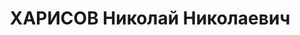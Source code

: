 ---
title: ХАРИСОВ Николай Николаевич
description: "Род. 01.02.1901, Донецкая ж.д., ст. Харунская, русский, обр.: среднее,\
  \ б/п. Проживал: г. Запорожье, ул. Либкнехта, 43. Нач.отд.снабжения з-да №29 \n\
  \  Арестован Запорож.ГО НКВД 29.08.1937. Обв. по ст. 54-7, 8, 11 УК УССР. Приговор:\
  \ ВК ВС СССР, 29.11.1937 – ВМН с конфискацией имущества. Расстрелян 30.11.1937,\
  \ г.Днепропетровск. \n  Реабилитирован ВК ВС СССР 17.09.1957"
---